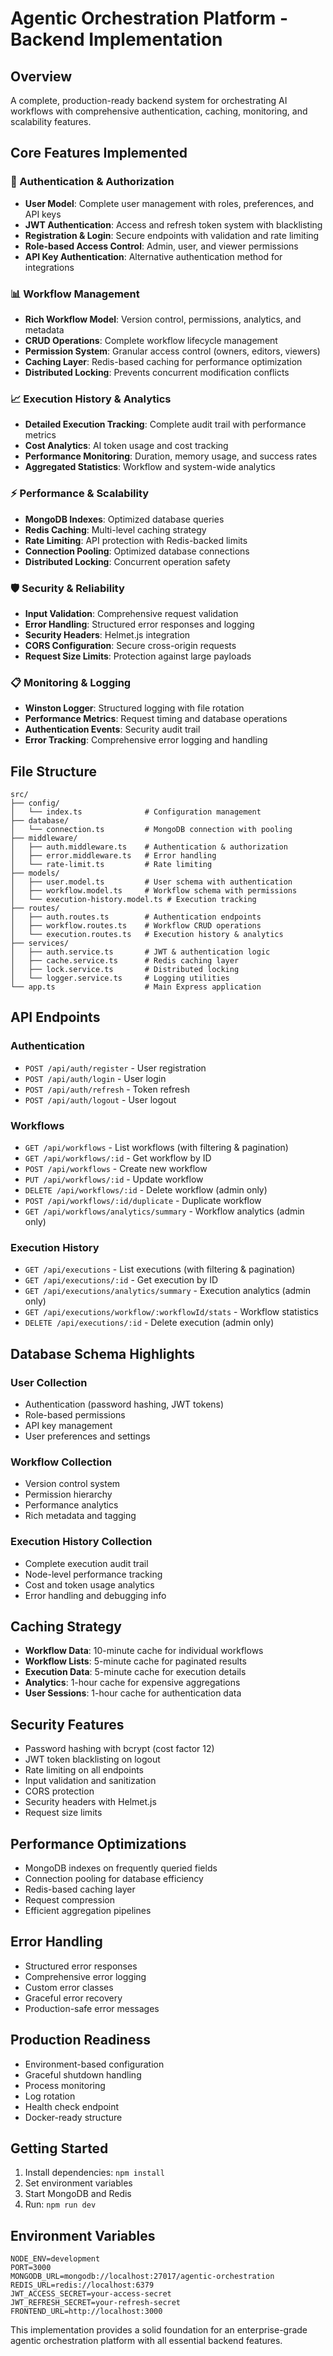 # Agentic Orchestration Platform - Backend Implementation

## Overview
A complete, production-ready backend system for orchestrating AI workflows with comprehensive authentication, caching, monitoring, and scalability features.

## Core Features Implemented

### 🔐 Authentication & Authorization
- **User Model**: Complete user management with roles, preferences, and API keys
- **JWT Authentication**: Access and refresh token system with blacklisting
- **Registration & Login**: Secure endpoints with validation and rate limiting
- **Role-based Access Control**: Admin, user, and viewer permissions
- **API Key Authentication**: Alternative authentication method for integrations

### 📊 Workflow Management
- **Rich Workflow Model**: Version control, permissions, analytics, and metadata
- **CRUD Operations**: Complete workflow lifecycle management
- **Permission System**: Granular access control (owners, editors, viewers)
- **Caching Layer**: Redis-based caching for performance optimization
- **Distributed Locking**: Prevents concurrent modification conflicts

### 📈 Execution History & Analytics
- **Detailed Execution Tracking**: Complete audit trail with performance metrics
- **Cost Analytics**: AI token usage and cost tracking
- **Performance Monitoring**: Duration, memory usage, and success rates
- **Aggregated Statistics**: Workflow and system-wide analytics

### ⚡ Performance & Scalability
- **MongoDB Indexes**: Optimized database queries
- **Redis Caching**: Multi-level caching strategy
- **Rate Limiting**: API protection with Redis-backed limits
- **Connection Pooling**: Optimized database connections
- **Distributed Locking**: Concurrent operation safety

### 🛡️ Security & Reliability
- **Input Validation**: Comprehensive request validation
- **Error Handling**: Structured error responses and logging
- **Security Headers**: Helmet.js integration
- **CORS Configuration**: Secure cross-origin requests
- **Request Size Limits**: Protection against large payloads

### 📋 Monitoring & Logging
- **Winston Logger**: Structured logging with file rotation
- **Performance Metrics**: Request timing and database operations
- **Authentication Events**: Security audit trail
- **Error Tracking**: Comprehensive error logging and handling

## File Structure
```
src/
├── config/
│   └── index.ts              # Configuration management
├── database/
│   └── connection.ts         # MongoDB connection with pooling
├── middleware/
│   ├── auth.middleware.ts    # Authentication & authorization
│   ├── error.middleware.ts   # Error handling
│   └── rate-limit.ts         # Rate limiting
├── models/
│   ├── user.model.ts         # User schema with authentication
│   ├── workflow.model.ts     # Workflow schema with permissions
│   └── execution-history.model.ts # Execution tracking
├── routes/
│   ├── auth.routes.ts        # Authentication endpoints
│   ├── workflow.routes.ts    # Workflow CRUD operations
│   └── execution.routes.ts   # Execution history & analytics
├── services/
│   ├── auth.service.ts       # JWT & authentication logic
│   ├── cache.service.ts      # Redis caching layer
│   ├── lock.service.ts       # Distributed locking
│   └── logger.service.ts     # Logging utilities
└── app.ts                    # Main Express application
```

## API Endpoints

### Authentication
- `POST /api/auth/register` - User registration
- `POST /api/auth/login` - User login
- `POST /api/auth/refresh` - Token refresh
- `POST /api/auth/logout` - User logout

### Workflows
- `GET /api/workflows` - List workflows (with filtering & pagination)
- `GET /api/workflows/:id` - Get workflow by ID
- `POST /api/workflows` - Create new workflow
- `PUT /api/workflows/:id` - Update workflow
- `DELETE /api/workflows/:id` - Delete workflow (admin only)
- `POST /api/workflows/:id/duplicate` - Duplicate workflow
- `GET /api/workflows/analytics/summary` - Workflow analytics (admin only)

### Execution History
- `GET /api/executions` - List executions (with filtering & pagination)
- `GET /api/executions/:id` - Get execution by ID
- `GET /api/executions/analytics/summary` - Execution analytics (admin only)
- `GET /api/executions/workflow/:workflowId/stats` - Workflow statistics
- `DELETE /api/executions/:id` - Delete execution (admin only)

## Database Schema Highlights

### User Collection
- Authentication (password hashing, JWT tokens)
- Role-based permissions
- API key management
- User preferences and settings

### Workflow Collection
- Version control system
- Permission hierarchy
- Performance analytics
- Rich metadata and tagging

### Execution History Collection
- Complete execution audit trail
- Node-level performance tracking
- Cost and token usage analytics
- Error handling and debugging info

## Caching Strategy
- **Workflow Data**: 10-minute cache for individual workflows
- **Workflow Lists**: 5-minute cache for paginated results
- **Execution Data**: 5-minute cache for execution details
- **Analytics**: 1-hour cache for expensive aggregations
- **User Sessions**: 1-hour cache for authentication data

## Security Features
- Password hashing with bcrypt (cost factor 12)
- JWT token blacklisting on logout
- Rate limiting on all endpoints
- Input validation and sanitization
- CORS protection
- Security headers with Helmet.js
- Request size limits

## Performance Optimizations
- MongoDB indexes on frequently queried fields
- Connection pooling for database efficiency
- Redis-based caching layer
- Request compression
- Efficient aggregation pipelines

## Error Handling
- Structured error responses
- Comprehensive error logging
- Custom error classes
- Graceful error recovery
- Production-safe error messages

## Production Readiness
- Environment-based configuration
- Graceful shutdown handling
- Process monitoring
- Log rotation
- Health check endpoint
- Docker-ready structure

## Getting Started
1. Install dependencies: `npm install`
2. Set environment variables
3. Start MongoDB and Redis
4. Run: `npm run dev`

## Environment Variables
```
NODE_ENV=development
PORT=3000
MONGODB_URL=mongodb://localhost:27017/agentic-orchestration
REDIS_URL=redis://localhost:6379
JWT_ACCESS_SECRET=your-access-secret
JWT_REFRESH_SECRET=your-refresh-secret
FRONTEND_URL=http://localhost:3000
```

This implementation provides a solid foundation for an enterprise-grade agentic orchestration platform with all essential backend features.